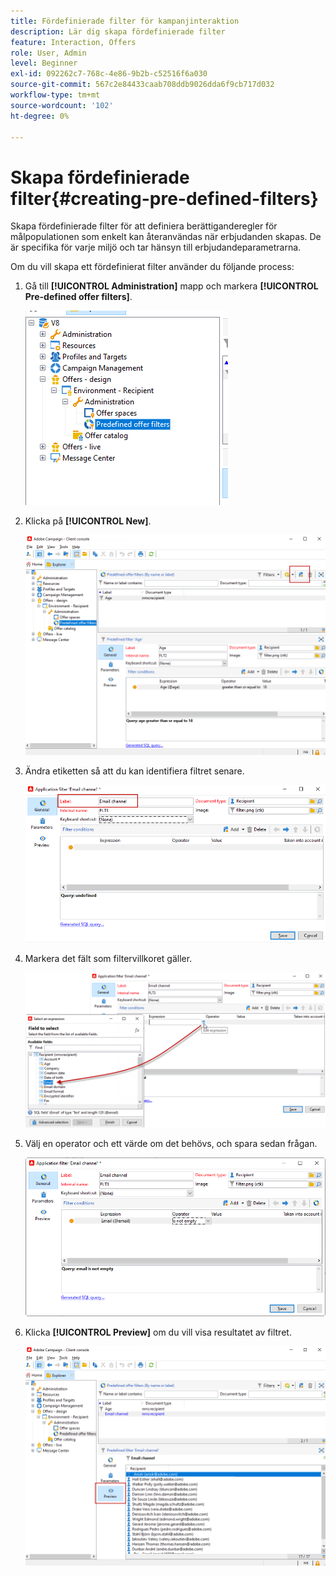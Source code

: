 ```yaml
---
title: Fördefinierade filter för kampanjinteraktion
description: Lär dig skapa fördefinierade filter
feature: Interaction, Offers
role: User, Admin
level: Beginner
exl-id: 092262c7-768c-4e86-9b2b-c52516f6a030
source-git-commit: 567c2e84433caab708ddb9026dda6f9cb717d032
workflow-type: tm+mt
source-wordcount: '102'
ht-degree: 0%

---
```


# Skapa fördefinierade filter{#creating-pre-defined-filters}

Skapa fördefinierade filter för att definiera berättiganderegler för målpopulationen som enkelt kan återanvändas när erbjudanden skapas. De är specifika för varje miljö och tar hänsyn till erbjudandeparametrarna.

Om du vill skapa ett fördefinierat filter använder du följande process:

1. Gå till **[!UICONTROL Administration]** mapp och markera **[!UICONTROL Pre-defined offer filters]**.

   ![](assets/offer_filter_create_005.png)

1. Klicka på **[!UICONTROL New]**.

   ![](assets/offer_filter_create_001.png)

1. Ändra etiketten så att du kan identifiera filtret senare.

   ![](assets/offer_filter_create_002.png)

1. Markera det fält som filtervillkoret gäller.

   ![](assets/offer_filter_create_003.png)

1. Välj en operator och ett värde om det behövs, och spara sedan frågan.

   ![](assets/offer_filter_create_004.png)

1. Klicka **[!UICONTROL Preview]** om du vill visa resultatet av filtret.

   ![](assets/offer_filter_create_006.png)
